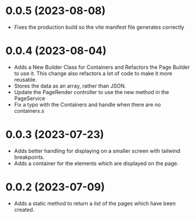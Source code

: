 # 0.0.5 (2023-08-08)

- Fixes the production build so the vite manifest file generates correctly

# 0.0.4 (2023-08-04)

- Adds a New Builder Class for Containers and Refactors the Page Builder to use it. This change also refactors a lot of code to make it more reusable.
- Stores the data as an array, rather than JSON.
- Update the PageRender controller to use the new method in the PageService
- Fix a typo with the Containers and handle when there are no containers.s

# 0.0.3 (2023-07-23)

- Adds better handling for displaying on a smaller screen with tailwind breakpoints.
- Adds a container for the elements which are displayed on the page.

# 0.0.2 (2023-07-09)

- Adds a static method to return a list of the pages which have been created.
